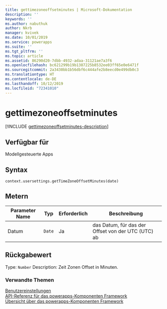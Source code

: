 ```yaml
---
title: gettimezoneoffsetminutes | Microsoft-Dokumentation
description: ''
keywords: ''
ms.author: nabuthuk
author: Nkrb
manager: kvivek
ms.date: 10/01/2019
ms.service: powerapps
ms.suite: ''
ms.tgt_pltfrm: ''
ms.topic: article
ms.assetid: 86290d20-7dbb-4932-adaa-31121ae7a3f6
ms.openlocfilehash: bc621299b19b1387225b8532ee03ff65e0e6471f
ms.sourcegitcommit: 2a3430bb1b56dbf6c444afe2b8eecd0e499db0c3
ms.translationtype: HT
ms.contentlocale: de-DE
ms.lasthandoff: 10/12/2019
ms.locfileid: "72341010"
---
```

# <a name="gettimezoneoffsetminutes"></a>gettimezoneoffsetminutes

[!INCLUDE [gettimezoneoffsetminutes-description](includes/gettimezoneoffsetminutes-description.md)]

## <a name="available-for"></a>Verfügbar für 

Modellgesteuerte Apps

## <a name="syntax"></a>Syntax

`context.usersettings.getTimeZoneOffsetMinutes(date)`

## <a name="parameters"></a>Metern

| Parameter Name|Typ|Erforderlich|Beschreibung|
| ------------- |----|--------|-----------|
|Datum|`Date`|Ja|das Datum, für das der Offset von der UTC (UTC) ab|

## <a name="return-value"></a>Rückgabewert

Type: `Number` Description: Zeit Zonen Offset in Minuten.


### <a name="related-topics"></a>Verwandte Themen

[Benutzereinstellungen](../usersettings.md)<br/>
[API-Referenz für das powerapps-Komponenten Framework](../../reference/index.md)<br/>
[Übersicht über das powerapps-Komponenten Framework](../../overview.md)